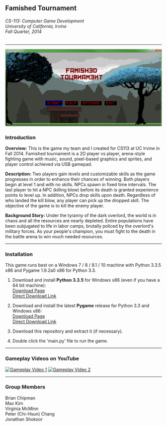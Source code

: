 ## Famished Tournament
<h6>
CS-113: Computer Game Development<br>
University of California, Irvine<br>
Fall Quarter, 2014
</h6>

* * *

![Title Screen](data/screenshots/title_screen.png?raw=true "Title Screen")

### Introduction

**Overview:** This is the game my team and I created for CS113 at UC Irvine in Fall 2014.  Famished tournament is a 2D player vs player, arena-style fighting game with music, sound, pixel-based graphics and sprites, and player control achieved via USB gamepad.

**Description:** Two players gain levels and customizable skills as the game progresses in order to enhance their chances of winning. Both players begin at level 1 and with no skills. NPCs spawn in fixed time intervals. The last player to hit a NPC (killing blow) before its death is granted experience points to level up. In addition, NPCs drop skills upon death. Regardless of who landed the kill blow, any player can pick up the dropped skill. The objective of the game is to kill the enemy player.

**Background Story:** Under the tyranny of the dark overlord, the world is in chaos and all the resources are nearly depleted.  Entire populations have been subjugated to life in labor camps, brutally policed by the overlord's military forces.  As your people's champion, you must fight to the death in the battle arena to win much needed resources.

* * *

### Installation

This game runs best on a Windows 7 / 8 / 8.1 / 10 machine with Python 3.3.5 x86 and Pygame 1.9.2a0 x86 for Python 3.3.

1. Download and install **Python 3.3.5** for Windows x86 (even if you have a 64 bit machine): <br>
    [Download Page][1] <br>
    [Direct Download Link][2]

2. Download and install the latest **Pygame** release for Python 3.3 and Windows x86: <br>
    [Download Page][3] <br>
    [Direct Download Link][4]

3. Download this repository and extract it (if necessary).

4. Double click the 'main.py' file to run the game.

* * *

### Gameplay Videos on YouTube

[![Gameplay Video 1](http://img.youtube.com/vi/qrvGw_h04nk/0.jpg "Gameplay Video 1")](http://www.youtube.com/watch?v=qrvGw_h04nk)
[![Gameplay Video 2](http://img.youtube.com/vi/8V5ymucBucY/0.jpg "Gameplay Video 2")](http://www.youtube.com/watch?v=8V5ymucBucY)

* * *

### Group Members
Brian Chipman<br>
Max Kim<br>
Virginia McMinn<br>
Peter (Chi-Hsun) Chang<br>
Jonathan Shokoor

[1]: https://www.python.org/downloads/release/python-335/
[2]: http://www.python.org/ftp/python/3.3.5/python-3.3.5.msi
[3]: https://bitbucket.org/pygame/pygame/downloads
[4]: https://bitbucket.org/pygame/pygame/downloads/pygame-1.9.2a0-hg_56e0eadfc267.win32-py3.3.msi
[5]: https://youtu.be/qrvGw_h04nk
[6]: https://youtu.be/8V5ymucBucY
